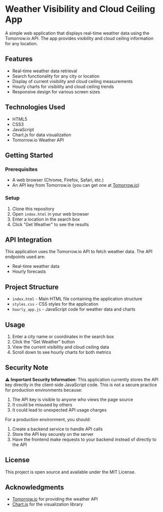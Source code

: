 # Weather Visibility and Cloud Ceiling App

A simple web application that displays real-time weather data using the Tomorrow.io API. The app provides visibility and cloud ceiling information for any location.

## Features

- Real-time weather data retrieval
- Search functionality for any city or location
- Display of current visibility and cloud ceiling measurements
- Hourly charts for visibility and cloud ceiling trends
- Responsive design for various screen sizes

## Technologies Used

- HTML5
- CSS3
- JavaScript
- Chart.js for data visualization
- Tomorrow.io Weather API

## Getting Started

### Prerequisites

- A web browser (Chrome, Firefox, Safari, etc.)
- An API key from Tomorrow.io (you can get one at [Tomorrow.io](https://www.tomorrow.io/))

### Setup

1. Clone this repository
2. Open `index.html` in your web browser
3. Enter a location in the search box
4. Click "Get Weather" to see the results

## API Integration

This application uses the Tomorrow.io API to fetch weather data. The API endpoints used are:
- Real-time weather data
- Hourly forecasts

## Project Structure

- `index.html` - Main HTML file containing the application structure
- `styles.css` - CSS styles for the application
- `hourly_app.js` - JavaScript code for weather data and charts

## Usage

1. Enter a city name or coordinates in the search box
2. Click the "Get Weather" button
3. View the current visibility and cloud ceiling data
4. Scroll down to see hourly charts for both metrics

## Security Note

⚠️ **Important Security Information**:
This application currently stores the API key directly in the client-side JavaScript code. This is not a secure practice for production environments because:
1. The API key is visible to anyone who views the page source
2. It could be misused by others
3. It could lead to unexpected API usage charges

For a production environment, you should:
1. Create a backend service to handle API calls
2. Store the API key securely on the server
3. Have the frontend make requests to your backend instead of directly to the API

## License

This project is open source and available under the MIT License.

## Acknowledgments

- [Tomorrow.io](https://www.tomorrow.io/) for providing the weather API
- [Chart.js](https://www.chartjs.org/) for the visualization library 